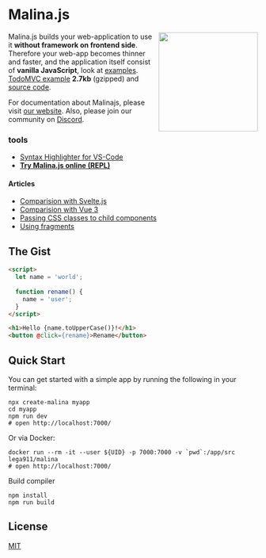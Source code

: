 
# Malina.js

<img align="right" width="200" height="200" src="https://github.com/malinajs/malinajs/raw/master/malinajs2.png" />

Malina.js builds your web-application to use it **without framework on frontend side**. Therefore your web-app becomes thinner and faster, and the application itself consist of **vanilla JavaScript**, look at [examples](https://malinajs.github.io/repl/). [TodoMVC example](https://malina-todomvc.surge.sh) **2.7kb** (gzipped) and [source code](https://github.com/malinajs/todomvc).

For documentation about Malinajs, please visit [our website](https://malinajs.github.io/docs/).
Also, please join our community on [Discord](https://discord.gg/ScDhhNCk6N).

### tools

* [Syntax Highlighter for VS-Code](https://marketplace.visualstudio.com/items?itemName=AlexxNB.malina-js-highlight)
* **[Try Malina.js online (REPL)](https://malinajs.github.io/repl/)**

#### Articles

* [Comparision with Svelte.js](https://medium.com/@lega911/svelte-js-and-malina-js-b33c55253271)
* [Comparision with Vue 3](https://medium.com/@lega911/vue-3-vs-malina-js-abd97025ba81)
* [Passing CSS classes to child components](https://medium.com/@lega911/how-a-popular-feature-declined-by-svelte-went-live-in-malina-js-1a08fdb9dbc4)
* [Using fragments](https://medium.com/@lega911/how-fragments-can-help-in-your-web-development-5efc4d10f9da)

## The Gist

```html
<script>
  let name = 'world';
    
  function rename() {
    name = 'user';
  }
</script>

<h1>Hello {name.toUpperCase()}!</h1>
<button @click={rename}>Rename</button>
```

## Quick Start

You can get started with a simple app by running the following in your terminal:
```
npx create-malina myapp
cd myapp
npm run dev
# open http://localhost:7000/
```


Or via Docker: 
```
docker run --rm -it --user ${UID} -p 7000:7000 -v `pwd`:/app/src lega911/malina
# open http://localhost:7000/
```


Build compiler
```
npm install
npm run build
```

## License

[MIT](LICENSE)
